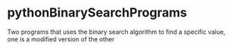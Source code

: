 # pythonBinarySearchPrograms
Two programs that uses the binary search algorithm to find a specific value, one is a modified version of the other
